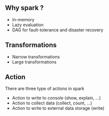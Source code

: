 ## Why spark ? 
- In-memory 
- Lazy evaluation
- DAG for fault-tolerance and disaster recovery

## Transformations
- Narrow transformations
- Large transformations

## Action
There are three type of actions in spark
- Action to write to console (show, explain, ...)
- Action to collect data (collect, count, ...)
- Action to write to external data storage (write)